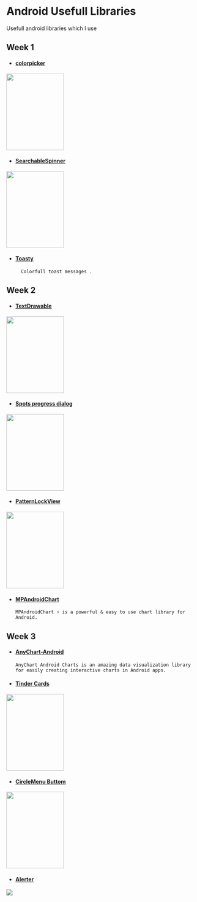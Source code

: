 # Android Usefull Libraries
Usefull android libraries which I use


## Week 1

*  #### [colorpicker](https://github.com/QuadFlask/colorpicker)

<img src="https://github.com/QuadFlask/colorpicker/blob/master/screenshot/screenshot3.png"  width="150" height="200" />

*  #### [SearchableSpinner](https://github.com/miteshpithadiya/SearchableSpinner) 

<img src="https://github.com/miteshpithadiya/SearchableSpinner/blob/master/searchablespinnerlibrary/src/main/res/nobleltevzwLMY47XMeditab02192016201518.gif" width="150" height="200"  />

*  #### [Toasty](https://github.com/GrenderG/Toasty)     
         Colorfull toast messages .

## Week 2

*  #### [TextDrawable](https://github.com/amulyakhare/TextDrawable)  

<img src="https://github.com/amulyakhare/TextDrawable/blob/master/screens/screen1-material.png" width="150" height="200"  />

*  #### [Spots progress dialog](https://github.com/d-max/spots-dialog)  

<img src="https://camo.githubusercontent.com/d8108413298d70047f52cff9ac05603a5fd51988/687474703a2f2f332e62702e626c6f6773706f742e636f6d2f2d6c3155765657694d5341672f564c61355a6657346444492f41414141414141414e54632f7273576f755f71623042632f733332302f593648615453772e676966" width="150" height="200"  />
       
*  #### [PatternLockView](https://github.com/aritraroy/PatternLockView) 

<img src="https://github.com/aritraroy/PatternLockView/blob/master/screenshots/pattern_lock_view_2_small.gif?raw=true" width="150" height="200"  />
       

*  #### [MPAndroidChart](https://github.com/PhilJay/MPAndroidChart)   
       MPAndroidChart ⚡️ is a powerful & easy to use chart library for Android.

## Week 3

*  #### [AnyChart-Android](https://github.com/AnyChart/AnyChart-Android)   
       AnyChart Android Charts is an amazing data visualization library 
       for easily creating interactive charts in Android apps.

*  #### [Tinder Cards](https://github.com/yuyakaido/CardStackView)        

<img src="https://github.com/yuyakaido/CardStackView/blob/master/images/overview-github.gif"  width="150" height="200" />
       
*  #### [CircleMenu Buttom](https://github.com/ImangazalievM/CircleMenu)      

<img src="https://github.com/ImangazalievM/CircleMenu/blob/master/art/preview.gif"  width="150" height="200" />

*  #### [Alerter](https://github.com/Tapadoo/Alerter)      

<img src="https://github.com/Tapadoo/Alerter/blob/master/documentation/alert_coloured.gif" />










 
